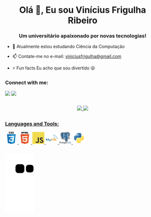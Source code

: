 <h1 align="center">Olá 👋, Eu sou Vinícius Frigulha Ribeiro</h1>
<h3 align="center">Um universitário apaixonado por novas tecnologias!</h3>

- 🔭 Atualmente estou estudando Ciência da Computação

- 📫 Contate-me no e-mail: viniciusfrigulha@gmail.com

- ⚡ Fun facts Eu acho que sou divertido 😜

<h3 align="left">Connect with me:</h3>
<p align="left">
<a href="https://linkedin.com/in/vinícius frigulha ribeiro" target="blank">
<div> 
 <a href="https://www.instagram.com/vinifrigulharibeiro/" target="_blank"><img src="https://img.shields.io/badge/-Instagram-%23E4405F?style=for-the-badge&logo=instagram&logoColor=white" target="_blank"></a> 
 <a href="https://www.linkedin.com/in/vinicius-f-ribeiro/" target="_blank"><img src="https://img.shields.io/badge/-LinkedIn-%230077B5?style=for-the-badge&logo=linkedin&logoColor=white" target="_blank"></a> 
</div> 

  ##
  
<div align="center"> 
   <a href="https://github.com/vinifrigulha"> 
   <img height="180em" src="https://github-readme-stats.vercel.app/api?username=vinifrigulha&show_icons=true&theme=merko&include_all_commits=true&count_private=true"/> 
   <img height="180em" src="https://github-readme-stats.vercel.app/api/top-langs/?username=vinifrigulha&layout=compact&langs_count=7&theme=merko"/> 
</div> 

##
  
  <h3 align="left">Languages and Tools:</h3>
<p align="left"> <a href="https://www.w3schools.com/css/" target="_blank" rel="noreferrer"> <img src="https://raw.githubusercontent.com/devicons/devicon/master/icons/css3/css3-original-wordmark.svg" alt="css3" width="40" height="40"/> </a> <a href="https://www.w3.org/html/" target="_blank" rel="noreferrer"> <img src="https://raw.githubusercontent.com/devicons/devicon/master/icons/html5/html5-original-wordmark.svg" alt="html5" width="40" height="40"/> </a> <a href="https://developer.mozilla.org/en-US/docs/Web/JavaScript" target="_blank" rel="noreferrer"> <img src="https://raw.githubusercontent.com/devicons/devicon/master/icons/javascript/javascript-original.svg" alt="javascript" width="40" height="40"/> </a> <a href="https://www.mysql.com/" target="_blank" rel="noreferrer"> <img src="https://raw.githubusercontent.com/devicons/devicon/master/icons/mysql/mysql-original-wordmark.svg" alt="mysql" width="40" height="40"/> </a> <a href="https://www.postgresql.org" target="_blank" rel="noreferrer"> <img src="https://raw.githubusercontent.com/devicons/devicon/master/icons/postgresql/postgresql-original-wordmark.svg" alt="postgresql" width="40" height="40"/> </a> <a href="https://www.python.org" target="_blank" rel="noreferrer"> <img src="https://raw.githubusercontent.com/devicons/devicon/master/icons/python/python-original.svg" alt="python" width="40" height="40"/> </a> </p>
  
  ##
  
<div> 
  
   ![Snake animation](https://github.com/vinifrigulha/vinifrigulha/blob/output/github-contribution-grid-snake.svg) 
  
</div> 
